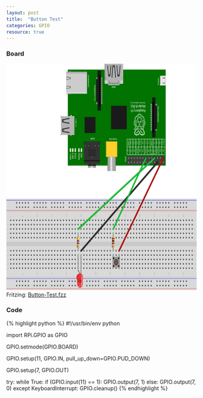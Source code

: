 ```yaml
---
layout: post
title:  "Button Test"
categories: GPIO
resource: true
---
```


### Board

<img src="/images/Button-Test_Steckplatine.svg" width="800" height="600" alt="bread board" /><br />
Fritzing: [Button-Test.fzz](/images/fritzing/Button-Test.fzz)

### Code

{% highlight python %}
#!/usr/bin/env python

import RPi.GPIO as GPIO

GPIO.setmode(GPIO.BOARD)

GPIO.setup(11, GPIO.IN, pull_up_down=GPIO.PUD_DOWN)

GPIO.setup(7, GPIO.OUT)

try:
         while True:
                 if (GPIO.input(11) == 1):
                        GPIO.output(7, 1)
                 else:
                        GPIO.output(7, 0)
except KeyboardInterrupt:
    GPIO.cleanup()
{% endhighlight %}
